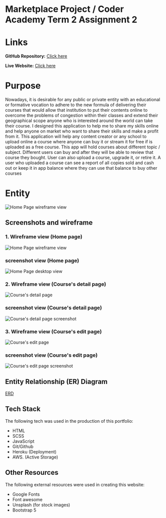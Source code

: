 # Marketplace Project  / Coder Academy Term 2 Assignment 2

# Links

**GitHub Repository:** [Click here](https://github.com/ngupange/PamphileNkurunzizaNgenzi_T2A2)

**Live Website:** [Click here](https://upbeat-edison-7ddccb.netlify.app/index.html/)

# Purpose
Nowadays, it is desirable for any public or private entity with an educational or formative vocation to adhere to the new formula of delivering their courses that would allow that institution to put their contents online to overcome the problems of congestion within their classes  and extend their geographical scope anyone who is interested around the world can take their course. 
I designed this application to help me to share my skills online and help anyone on market who want to share their skills and make a profit from it. This application will help any content creator or any school to upload online a course where anyone can buy it or stream it for free if is uploaded as a free course. This app will hold courses about different topic / subject. Different users can buy and after they will be able to review that course they bought. User can also upload a course, upgrade it, or retire it. A user who uploaded a course can see a report of all copies sold and cash out or keep it in app balance where they can use that balance to buy other courses

# Entity 

![Home Page wireframe view](docs/CoursesStore_1.png)
## Screenshots and wireframe
### 1. Wireframe view (Home page)

![Home Page wireframe view](docs/CoursesStore_1.png)
### screenshot view (Home page)
![Home Page desktop view](docs/home_screen.png)

 ### 2. Wireframe view (Course's detail page)

![Course's detail page](docs/CoursesStore_2.png)

### screenshot view (Course's detail page)
![Course's detail page screenshot](docs/details_screen.png)

### 3. Wireframe view (Course's edit page)

![Course's edit page](docs/CoursesStore_3.png)

### screenshot view (Course's edit page)
![Course's edit page screenshot](docs/edit_screen.png)

## Entity Relationship (ER) Diagram

 [ERD](docs/erd.png)

## Tech Stack
The following tech was used in the production of this portfolio:
- HTML
- SCSS
- JavaScript
- Git/Github
- Heroku (Deployment)
- AWS. (Active Storage)

## Other Resources
The following external resources were used in creating this website:
- Google Fonts
- Font awesome
- Unsplash (for stock images)
- Bootstrap 5
